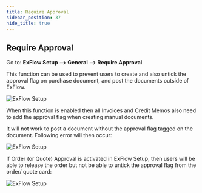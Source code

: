 ```yaml
---
title: Require Approval
sidebar_position: 37
hide_title: true
---
```

## Require Approval

Go to: **ExFlow Setup --> General --> Require Approval** 

This function can be used to prevent users to create and also untick the approval flag on purchase document, and post the documents outside of ExFlow.

![ExFlow Setup](@site/static/img/media/exflow-setup-require-approval-001.png)

When this function is enabled then all Invoices and Credit Memos also need to add the approval flag when creating manual documents. 

It will not work to post a document without the approval flag tagged on the document. Following error will then occur:

![ExFlow Setup](@site/static/img/media/exflow-setup-require-approval-002.png)

If Order (or Quote) Approval is activated in ExFlow Setup, then users will be able to release the order but not be able to untick the approval flag from the order/ quote card:

![ExFlow Setup](@site/static/img/media/order-card-require-approval-001.png)